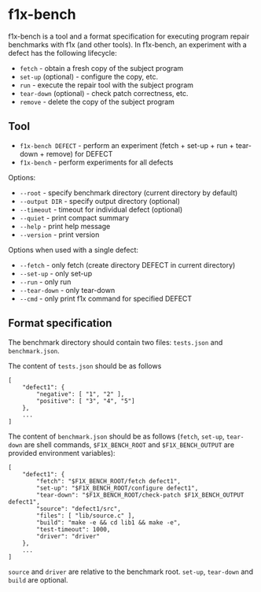 # f1x-bench #

f1x-bench is a tool and a format specification for executing program repair benchmarks with f1x (and other tools). In f1x-bench, an experiment with a defect has the following lifecycle:

- `fetch` - obtain a fresh copy of the subject program
- `set-up` (optional) - configure the copy, etc.
- `run` - execute the repair tool with the subject program
- `tear-down` (optional) - check patch correctness, etc.
- `remove` - delete the copy of the subject program

## Tool ##

- `f1x-bench DEFECT` - perform an experiment (fetch + set-up + run + tear-down + remove) for DEFECT
- `f1x-bench` - perform experiments for all defects

Options:

- `--root` - specify benchmark directory (current directory by default)
- `--output DIR` - specify output directory (optional)
- `--timeout` - timeout for individual defect (optional)
- `--quiet` - print compact summary
- `--help` - print help message
- `--version` - print version

Options when used with a single defect:

- `--fetch` - only fetch (create directory DEFECT in current directory)
- `--set-up` - only set-up
- `--run` - only run
- `--tear-down` - only tear-down
- `--cmd` - only print f1x command for specified DEFECT

## Format specification ##

The benchmark directory should contain two files: `tests.json` and `benchmark.json`.

The content of `tests.json` should be as follows

    [
        "defect1": {
            "negative": [ "1", "2" ],
            "positive": [ "3", "4", "5"]
        },
        ...
    ]



The content of `benchmark.json` should be as follows (`fetch`, `set-up`, `tear-down` are shell commands, `$F1X_BENCH_ROOT` and `$F1X_BENCH_OUTPUT` are provided environment variables):

    [
        "defect1": {
            "fetch": "$F1X_BENCH_ROOT/fetch defect1",
            "set-up": "$F1X_BENCH_ROOT/configure defect1",
            "tear-down": "$F1X_BENCH_ROOT/check-patch $F1X_BENCH_OUTPUT defect1",
            "source": "defect1/src",
            "files": [ "lib/source.c" ],
            "build": "make -e && cd lib1 && make -e",
            "test-timeout": 1000,
            "driver": "driver"
        },
        ...
    ]
    
`source` and `driver` are relative to the benchmark root. `set-up`, `tear-down` and `build` are optional.

